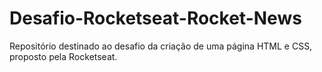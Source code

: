 # Desafio-Rocketseat-Rocket-News
Repositório destinado ao desafio da criação de uma página HTML e CSS, proposto pela Rocketseat. 
